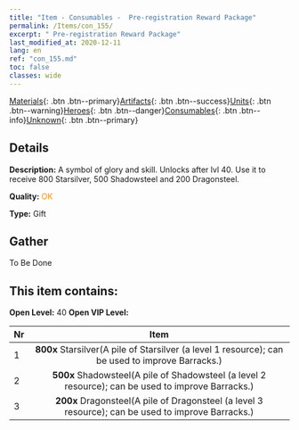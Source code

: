 ```yaml
---
title: "Item - Consumables -  Pre-registration Reward Package"
permalink: /Items/con_155/
excerpt: " Pre-registration Reward Package"
last_modified_at: 2020-12-11
lang: en
ref: "con_155.md"
toc: false
classes: wide
---
```

 [Materials](/Items/){: .btn .btn--primary}[Artifacts](/Items/Artifacts/){: .btn .btn--success}[Units](/Items/Units/){: .btn .btn--warning}[Heroes](/Items/Heroes/){: .btn .btn--danger}[Consumables](/Items/Consumables/){: .btn .btn--info}[Unknown](/Items/Unknown/){: .btn .btn--primary}

## Details
 **Description:** A symbol of glory and skill. Unlocks after lvl 40. Use it to receive 800 Starsilver, 500 Shadowsteel and 200 Dragonsteel.

 **Quality:** <span style="color: #FF8C00">OK</span>

 **Type:** Gift

## Gather

  To Be Done

## This item contains:

 **Open Level:** 40
 **Open VIP Level:** 

  | Nr |      Item    |
  |:---|:------------:|
  | 1 |  **800x** Starsilver(A pile of Starsilver (a level 1 resource); can be used to improve Barracks.) | 
  | 2 |  **500x** Shadowsteel(A pile of Shadowsteel (a level 2 resource); can be used to improve Barracks.) | 
  | 3 |  **200x** Dragonsteel(A pile of Dragonsteel (a level 3 resource); can be used to improve Barracks.) | 
